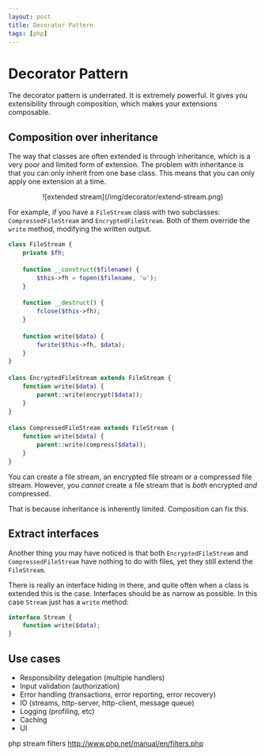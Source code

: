 ```yaml
---
layout: post
title: Decorator Pattern
tags: [php]
---
```


# Decorator Pattern

The decorator pattern is underrated. It is extremely powerful. It gives you
extensibility through composition, which makes your extensions composable.

## Composition over inheritance

The way that classes are often extended is through inheritance, which is a
very poor and limited form of extension. The problem with inheritance is that
you can only inherit from one base class. This means that you can only apply
one extension at a time.

<center>
    ![extended stream](/img/decorator/extend-stream.png)
</center>

For example, if you have a `FileStream` class with two subclasses:
`CompressedFileStream` and `EncryptedFileStream`. Both of them override the
`write` method, modifying the written output.

~~~php
class FileStream {
    private $fh;

    function __construct($filename) {
        $this->fh = fopen($filename, 'w');
    }

    function __destruct() {
        fclose($this->fh);
    }

    function write($data) {
        fwrite($this->fh, $data);
    }
}

class EncryptedFileStream extends FileStream {
    function write($data) {
        parent::write(encrypt($data));
    }
}

class CompressedFileStream extends FileStream {
    function write($data) {
        parent::write(compress($data));
    }
}
~~~

You can create a file stream, an encrypted file stream or a compressed file
stream. However, you *cannot* create a file stream that is *both* encrypted
*and* compressed.

That is because inheritance is inherently limited. Composition can fix this.

## Extract interfaces

Another thing you may have noticed is that both `EncryptedFileStream` and
`CompressedFileStream` have nothing to do with files, yet they still extend
the `FileStream`.

There is really an interface hiding in there, and quite often when a class is
extended this is the case. Interfaces should be as narrow as possible. In this
case `Stream` just has a `write` method:

~~~php
interface Stream {
    function write($data);
}
~~~



## Use cases

* Responsibility delegation (multiple handlers)
* Input validation (authorization)
* Error handling (transactions, error reporting, error recovery)
* IO (streams, http-server, http-client, message queue)
* Logging (profiling, etc)
* Caching
* UI

php stream filters http://www.php.net/manual/en/filters.php
